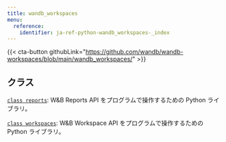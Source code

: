 ```yaml
---
title: wandb_workspaces
menu:
  reference:
    identifier: ja-ref-python-wandb_workspaces-_index
---
```


{{< cta-button githubLink="https://github.com/wandb/wandb-workspaces/blob/main/wandb_workspaces/" >}}

## クラス

[`class reports`](./reports.md): W&B Reports API をプログラムで操作するための Python ライブラリ。

[`class workspaces`](./workspaces.md): W&B Workspace API をプログラムで操作するための Python ライブラリ。
